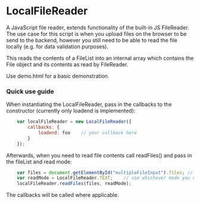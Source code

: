 # LocalFileReader

A JavaScript file reader, extends functionality of the built-in JS FileReader. The use case for this script is when you upload files on the browser to be send to the backend, however you still need to be able to read the file locally (e.g. for data validation purposes).

This reads the contents of a FileList into an internal array which contains the File object and its contents as read by FileReader.

Use demo.html for a basic demonstration.

### Quick use guide

When instantiating the LocalFileReader, pass in the callbacks to the constructor (currently only loadend is implemented):

```javascript
    var localFileReader = new LocalFileReader({
        callbacks: {
            loadend: foo    // your callback here
        }
    });
```

Afterwards, when you need to read file contents call readFiles() and pass in the fileList and read mode:

```javascript
    var files = document.getElementById("multipleFileInput").files; // substitute in your file list source
    var readMode = LocalFileReader.TEXT;    // use whichever mode you need
    localFileReader.readFiles(files, readMode);
```

The callbacks will be called where applicable.

